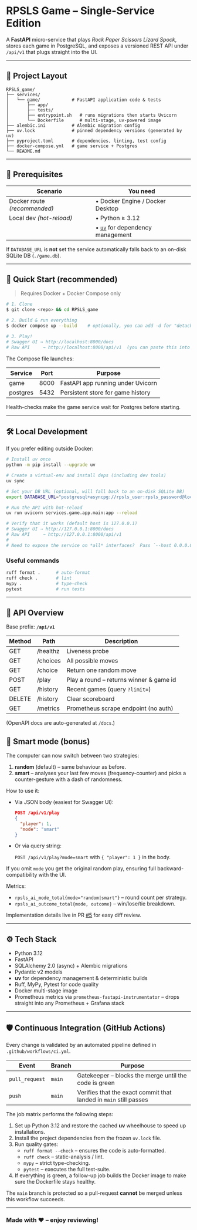 # RPSLS Game – Single-Service Edition

A **FastAPI** micro-service that plays *Rock Paper Scissors Lizard Spock*, stores each game in PostgreSQL, and exposes a versioned REST API under `/api/v1` that plugs straight into the UI.

---

## 📂 Project Layout

```
RPSLS_game/
├── services/
│   └── game/            # FastAPI application code & tests
│       ├── app/
│       ├── tests/
│       ├── entrypoint.sh   # runs migrations then starts Uvicorn
│       └── Dockerfile      # multi-stage, uv-powered image
├── alembic.ini          # Alembic migration config
├── uv.lock              # pinned dependency versions (generated by uv)
├── pyproject.toml       # dependencies, linting, test config
├── docker-compose.yml   # game service + Postgres
└── README.md
```

---

## 🔑 Prerequisites

| Scenario | You need |
|----------|----------|
| Docker route *(recommended)* | • Docker Engine / Docker Desktop  
| Local dev *(hot-reload)* | • Python ≥ 3.12  
|                              | • [`uv`](https://github.com/astral-sh/uv) for dependency management |

If `DATABASE_URL` is **not** set the service automatically falls back to an on-disk SQLite DB (`./game.db`).

---

## 🚀 Quick Start (recommended)

> Requires Docker + Docker Compose only

```bash
# 1. Clone
$ git clone <repo> && cd RPSLS_game

# 2. Build & run everything
$ docker compose up --build    # optionally, you can add -d for "detached"

# 3. Play!
# Swagger UI → http://localhost:8000/docs
# Raw API     → http://localhost:8000/api/v1  (you can paste this into the "Root URL" field on https://codechallenge.boohma.com/)
```

The Compose file launches:

| Service | Port | Purpose |
|---------|------|---------|
| game    | 8000 | FastAPI app running under Uvicorn |
| postgres| 5432 | Persistent store for game history |

Health-checks make the game service wait for Postgres before starting.

---

## 🛠️ Local Development

If you prefer editing outside Docker:

```bash
# Install uv once
python -m pip install --upgrade uv

# Create a virtual-env and install deps (including dev tools)
uv sync

# Set your DB URL (optional, will fall back to an on-disk SQLite DB)
export DATABASE_URL="postgresql+asyncpg://rpsls_user:rpsls_password@localhost:5432/rpsls_db"

# Run the API with hot-reload
uv run uvicorn services.game.app.main:app --reload

# Verify that it works (default host is 127.0.0.1)
# Swagger UI → http://127.0.0.1:8000/docs
# Raw API     → http://127.0.0.1:8000/api/v1
#
# Need to expose the service on *all* interfaces?  Pass `--host 0.0.0.0`.
```

### Useful commands
```bash
ruff format .      # auto-format
ruff check .       # lint
mypy .             # type-check
pytest             # run tests
```

---


## 📑 API Overview

Base prefix: **`/api/v1`**

| Method | Path             | Description |
|--------|------------------|-------------|
| GET    | /healthz         | Liveness probe |
| GET    | /choices         | All possible moves |
| GET    | /choice          | Return one random move |
| POST   | /play            | Play a round – returns winner & game id |
| GET    | /history         | Recent games (query `?limit=`) |
| DELETE | /history         | Clear scoreboard |
| GET    | /metrics         | Prometheus scrape endpoint (no auth) |

(OpenAPI docs are auto-generated at `/docs`.)

## 🎯 Smart mode (bonus)

The computer can now switch between two strategies:

1. **random** (default) – same behaviour as before.
2. **smart** – analyses your last few moves (frequency-counter) and picks a counter-gesture with a dash of randomness.

How to use it:

* Via JSON body (easiest for Swagger UI):

  ```json
  POST /api/v1/play
  {
    "player": 1,
    "mode": "smart"
  }
  ```

* Or via query string:

  `POST /api/v1/play?mode=smart` with `{ "player": 1 }` in the body.

If you omit `mode` you get the original random play, ensuring full backward-compatibility with the UI.

Metrics:

* `rpsls_ai_mode_total{mode="random|smart"}` – round count per strategy.
* `rpsls_ai_outcome_total{mode, outcome}` – win/lose/tie breakdown.

Implementation details live in PR [#5](https://github.com/Lignja98/RPSLS_game/pull/5) for easy diff review.

---

## ⚙️ Tech Stack

* Python 3.12
* FastAPI  
* SQLAlchemy 2.0 (async) + Alembic migrations  
* Pydantic v2 models
* **uv** for dependency management & deterministic builds
* Ruff, MyPy, Pytest for code quality
* Docker multi-stage image
* Prometheus metrics via `prometheus-fastapi-instrumentator` – drops straight into any Prometheus + Grafana stack

---

## 🛡️ Continuous Integration (GitHub Actions)

Every change is validated by an automated pipeline defined in `.github/workflows/ci.yml`.

| Event | Branch | Purpose |
|-------|--------|---------|
| `pull_request` | `main` | Gatekeeper – blocks the merge until the code is green |
| `push` | `main` | Verifies that the exact commit that landed in `main` still passes |

The job matrix performs the following steps:
1. Set up Python 3.12 and restore the cached **uv** wheelhouse to speed up installations.
2. Install the project dependencies from the frozen `uv.lock` file.
3. Run quality gates:
   * `ruff format --check` – ensures the code is auto-formatted.
   * `ruff check` – static-analysis / lint.
   * `mypy` – strict type-checking.
   * `pytest` – executes the full test-suite.
4. If everything is green, a follow-up job builds the Docker image to make sure the Dockerfile stays healthy.

The `main` branch is protected so a pull-request **cannot** be merged unless this workflow succeeds.

---

### Made with ❤️ – enjoy reviewing!
